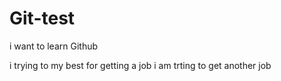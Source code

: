 # Git-test
i want to learn Github

i trying to my best for getting a job 
i am trting to get another job 
